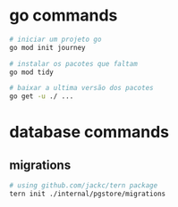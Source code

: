 # go commands

```bash
# iniciar um projeto go
go mod init journey
```

```bash
# instalar os pacotes que faltam
go mod tidy

# baixar a ultima versão dos pacotes
go get -u ./ ...
```

# database commands

## migrations

```bash
# using github.com/jackc/tern package
tern init ./internal/pgstore/migrations
```
  